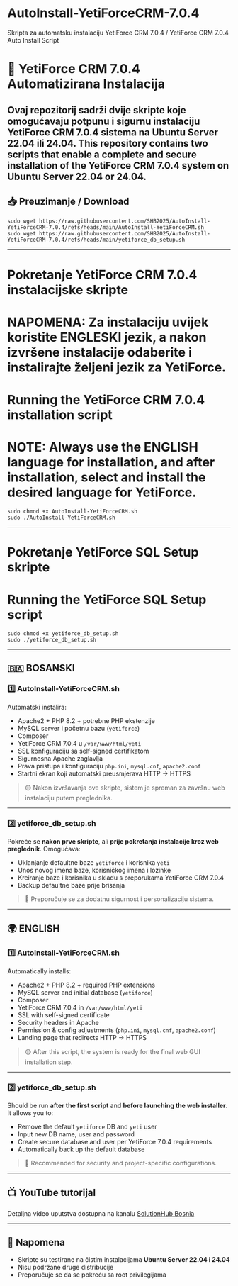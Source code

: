 # AutoInstall-YetiForceCRM-7.0.4
Skripta za automatsku instalaciju YetiForce CRM 7.0.4 / YetiForce CRM 7.0.4 Auto Install Script

# 🧩 YetiForce CRM 7.0.4 Automatizirana Instalacija

Ovaj repozitorij sadrži dvije skripte koje omogućavaju **potpunu i sigurnu instalaciju** YetiForce CRM 7.0.4 sistema na **Ubuntu Server 22.04 ili 24.04**.
This repository contains two scripts that enable a **complete and secure installation** of the YetiForce CRM 7.0.4 system on **Ubuntu Server 22.04 or 24.04**.
---

## 📥 Preuzimanje / Download

    sudo wget https://raw.githubusercontent.com/SHB2025/AutoInstall-YetiForceCRM-7.0.4/refs/heads/main/AutoInstall-YetiForceCRM.sh
    sudo wget https://raw.githubusercontent.com/SHB2025/AutoInstall-YetiForceCRM-7.0.4/refs/heads/main/yetiforce_db_setup.sh
---
# Pokretanje YetiForce CRM 7.0.4 instalacijske skripte
# NAPOMENA: Za instalaciju uvijek koristite ENGLESKI jezik, a nakon izvršene instalacije odaberite i instalirajte željeni jezik za YetiForce.
# Running the YetiForce CRM 7.0.4 installation script
# NOTE: Always use the ENGLISH language for installation, and after installation, select and install the desired language for YetiForce.
    sudo chmod +x AutoInstall-YetiForceCRM.sh
    sudo ./AutoInstall-YetiForceCRM.sh
---
# Pokretanje YetiForce SQL Setup skripte
# Running the YetiForce SQL Setup script
    sudo chmod +x yetiforce_db_setup.sh
    sudo ./yetiforce_db_setup.sh


---

## 🇧🇦 BOSANSKI

### 1️⃣ AutoInstall-YetiForceCRM.sh

Automatski instalira:

- Apache2 + PHP 8.2 + potrebne PHP ekstenzije
- MySQL server i početnu bazu (`yetiforce`)
- Composer
- YetiForce CRM 7.0.4 u `/var/www/html/yeti`
- SSL konfiguraciju sa self-signed certifikatom
- Sigurnosna Apache zaglavlja
- Prava pristupa i konfiguraciju `php.ini`, `mysql.cnf`, `apache2.conf`
- Startni ekran koji automatski preusmjerava HTTP → HTTPS

> 🟡 Nakon izvršavanja ove skripte, sistem je spreman za završnu web instalaciju putem preglednika.

---

### 2️⃣ yetiforce_db_setup.sh

Pokreće se **nakon prve skripte**, ali **prije pokretanja instalacije kroz web preglednik**. Omogućava:

- Uklanjanje defaultne baze `yetiforce` i korisnika `yeti`
- Unos novog imena baze, korisničkog imena i lozinke
- Kreiranje baze i korisnika u skladu s preporukama YetiForce CRM 7.0.4
- Backup defaultne baze prije brisanja

> 🔐 Preporučuje se za dodatnu sigurnost i personalizaciju sistema.

---

## 🌍 ENGLISH

### 1️⃣ AutoInstall-YetiForceCRM.sh

Automatically installs:

- Apache2 + PHP 8.2 + required PHP extensions
- MySQL server and initial database (`yetiforce`)
- Composer
- YetiForce CRM 7.0.4 in `/var/www/html/yeti`
- SSL with self-signed certificate
- Security headers in Apache
- Permission & config adjustments (`php.ini`, `mysql.cnf`, `apache2.conf`)
- Landing page that redirects HTTP → HTTPS

> 🟡 After this script, the system is ready for the final web GUI installation step.

---

### 2️⃣ yetiforce_db_setup.sh

Should be run **after the first script** and **before launching the web installer**. It allows you to:

- Remove the default `yetiforce` DB and `yeti` user
- Input new DB name, user and password
- Create secure database and user per YetiForce 7.0.4 requirements
- Automatically back up the default database

> 🔐 Recommended for security and project-specific configurations.

---

## 📺 YouTube tutorijal

Detaljna video uputstva dostupna na kanalu [SolutionHub Bosnia](https://www.youtube.com/@SolutionHubBosnia)

---

## 📌 Napomena

- Skripte su testirane na čistim instalacijama **Ubuntu Server 22.04 i 24.04**
- Nisu podržane druge distribucije
- Preporučuje se da se pokreću sa root privilegijama
